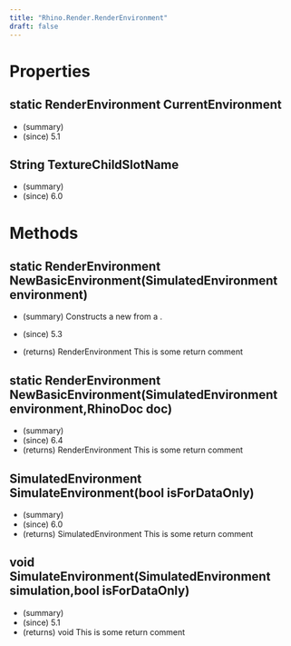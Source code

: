 ```yaml
---
title: "Rhino.Render.RenderEnvironment"
draft: false
---
```


# Properties
## static RenderEnvironment CurrentEnvironment
- (summary) 
- (since) 5.1
## String TextureChildSlotName
- (summary) 
- (since) 6.0
# Methods
## static RenderEnvironment NewBasicEnvironment(SimulatedEnvironment environment)
- (summary) 
     Constructs a new  from a .
     
- (since) 5.3
- (returns) RenderEnvironment This is some return comment
## static RenderEnvironment NewBasicEnvironment(SimulatedEnvironment environment,RhinoDoc doc)
- (summary) 
- (since) 6.4
- (returns) RenderEnvironment This is some return comment
## SimulatedEnvironment SimulateEnvironment(bool isForDataOnly)
- (summary) 
- (since) 6.0
- (returns) SimulatedEnvironment This is some return comment
## void SimulateEnvironment(SimulatedEnvironment simulation,bool isForDataOnly)
- (summary) 
- (since) 5.1
- (returns) void This is some return comment
